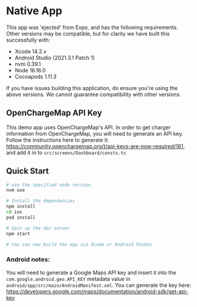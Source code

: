 # Native App

This app was 'ejected' from Expo, and has the following requirements. Other versions may be compatible, but for clarity we have built this successfully with:

- Xcode 14.2.x
- Android Studio (2021.3.1 Patch 1)
- nvm 0.39.1
- Node 16.16.0
- Cocoapods 1.11.3

If you have issues building this application, do ensure you're using the above versions. We cannot guarantee compatibility with other versions.

## OpenChargeMap API Key

This demo app uses OpenChargeMap's API. In order to get charger information from OpenChargeMap, you will need to generate an API key. Follow the instructions here to generate it: https://community.openchargemap.org/t/api-keys-are-now-required/161, and add it in to `src/screens/Dashboard/consts.ts`

## Quick Start

```sh
# use the specified node version
nvm use

# Install the dependencies
npm install
cd ios
pod install

# Spin up the dev server
npm start

# You can now build the app via Xcode or Android Studio
```

### Android notes:

You will need to generate a Google Maps API key and insert it into the `com.google.android.geo.API_KEY` metadata value in `android/app/src/main/AndroidManifest.xml`. You can generate the key here: https://developers.google.com/maps/documentation/android-sdk/get-api-key